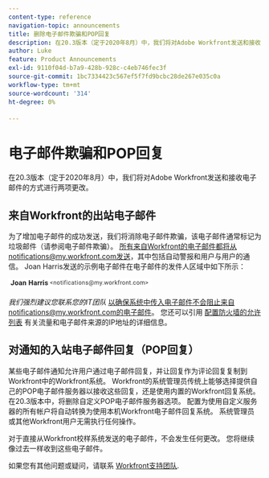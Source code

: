 ```yaml
---
content-type: reference
navigation-topic: announcements
title: 删除电子邮件欺骗和POP回复
description: 在20.3版本（定于2020年8月）中，我们将对Adobe Workfront发送和接收电子邮件的方式进行两项更改。
author: Luke
feature: Product Announcements
exl-id: 9110f04d-b7a9-428b-928c-c4eb746fec3f
source-git-commit: 1bc7334423c567ef5f7fd9bcbc28de267e035c0a
workflow-type: tm+mt
source-wordcount: '314'
ht-degree: 0%

---
```


# 电子邮件欺骗和POP回复

在20.3版本（定于2020年8月）中，我们将对Adobe Workfront发送和接收电子邮件的方式进行两项更改。

## 来自Workfront的出站电子邮件

为了增加电子邮件的成功发送，我们将消除电子邮件欺骗，该电子邮件通常标记为垃圾邮件（请参阅电子邮件欺骗）。 所有来自Workfront的电子邮件都将从notifications@my.workfront.com发送，其中包括自动警报和用户与用户的通信。 Joan Harris发送的示例电子邮件在电子邮件的发件人区域中如下所示：

![](assets/noreply.png)

*我们强烈建议您联系您的IT团队* 以确保系统中传入电子邮件不会阻止来自notifications@my.workfront.com的电子邮件。 您还可以引用 [配置防火墙的允许列表](../../../administration-and-setup/get-started-wf-administration/configure-your-firewall.md) 有关流量和电子邮件来源的IP地址的详细信息。

## 对通知的入站电子邮件回复（POP回复）

某些电子邮件通知允许用户通过电子邮件回复，并让回复作为评论回复复制到Workfront中的Workfront系统。 Workfront的系统管理员传统上能够选择提供自己的POP电子邮件服务器以接收这些回复，还是使用内置的Workfront回复系统。 在20.3版本中，将删除自定义POP电子邮件服务器选项。 配置为使用自定义服务器的所有帐户将自动转换为使用本机Workfront电子邮件回复系统。 系统管理员或其他Workfront用户无需执行任何操作。

对于直接从Workfront校样系统发送的电子邮件，不会发生任何更改。 您将继续像过去一样收到这些电子邮件。

如果您有其他问题或疑问，请联系 [Workfront支持团队](https://one.workfront.com/s/support?language=en_US).
